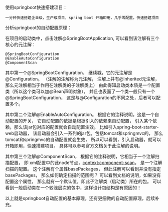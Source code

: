 使用springboot快速搭建项目：

    一分钟快速搭建企业级，生产级项目，spring boot 开箱即用，几乎零配置，快速搭建项目


分析springboot的自动配置原理：

在项目的启动类中，点击注解@SpringBootApplication,
可以看到该注解有三个核心的元注解：

    @SpringBootConfiguration
    @EnableAutoConfiguration
    @ComponentScan

其中第一个@SpringBootConfiguration，
继续戳，它的元注解是@Configuration。
（注解的注解称为元注解，
注解上并有@Inherited元注解，
那么元注解相当于作用在注解类的子注解类上）
由此得知启动类本质是一个配置类（所以这个类可以加@Bean声明对象），
并且也表面了一个类一般只有一个@SpringBootConfiguration，
这是与@Configuration的不同之处，后者可以配置多个。

其中第二个注解@EnableAutoConfiguration。
根据它的注释说明，这是一个自动配置的开关，
它自动配置的依据是根据引入的依赖来自动配置，
引入某个依赖，那么该jar包对应的配置就会自动配置生效。
比如引入spring-boot-starter-web启动器，
该启动器会引入一系列的jar包，包括tomcat和springmvc的，
那么tomcat和springmvc的自动配置就会生效，
所以可以看到，引入启动器，就可以开箱即用，快速搭建项目。
具体可以参考官方文档关于此注解的说明。

其中第三个注解@ComponentScan，
根据它的注释说明，它相当于一个注解扫描配置，
即 xml配置中的此node节点，<context:component-scan>，
是一个注解扫描的配置。
这个注解有个属性basePackages，
但此注解可以看到并没有指定basePackages，
那么如何确定扫描的范围呢？
可以看到文档的说明，如果没有配置这个属性，
那么就有一个默认值，即此子注解类（启动类）所在的包。
可以看到一般启动类在一个较浅层次的包中，这样设计包结构是有原因的！

以上就是springboot自动配置的基本原理。还有更细微的自动配置原理，后续补充。
